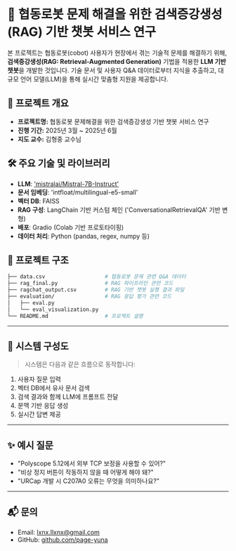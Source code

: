 # 🤖 협동로봇 문제 해결을 위한 검색증강생성(RAG) 기반 챗봇 서비스 연구

본 프로젝트는 협동로봇(cobot) 사용자가 현장에서 겪는 기술적 문제를 해결하기 위해, **검색증강생성(RAG: Retrieval-Augmented Generation)** 기법을 적용한 **LLM 기반 챗봇**을 개발한 것입니다. 기술 문서 및 사용자 Q&A 데이터로부터 지식을 추출하고, 대규모 언어 모델(LLM)을 통해 실시간 맞춤형 지원을 제공합니다.


## 📌 프로젝트 개요

- **프로젝트명:** 협동로봇 문제해결을 위한 검색증강생성 기반 챗봇 서비스 연구
- **진행 기간:** 2025년 3월 ~ 2025년 6월
- **지도 교수:** 김형중 교수님


## 🛠 주요 기술 및 라이브러리

- **LLM**: ['mistralai/Mistral-7B-Instruct'](https://huggingface.co/mistralai/Mistral-7B-Instruct-v0.3)
- **문서 임베딩**: 'intfloat/multilingual-e5-small'
- **벡터 DB**: FAISS
- **RAG 구성**: LangChain 기반 커스텀 체인 ('ConversationalRetrievalQA' 기반 변형)
- **배포**: Gradio (Colab 기반 프로토타이핑)
- **데이터 처리**: Python (pandas, regex, numpy 등)


## 📁 프로젝트 구조

```bash
├── data.csv                   # 협동로봇 문제 관련 Q&A 데이터
├── rag_final.py               # RAG 파이프라인 관련 코드
├── ragchat_output.csv         # RAG 기반 챗봇 실행 결과 파일
├── evaluation/                # RAG 응답 평가 관련 코드
│   ├── eval.py
│   └── eval_visualization.py
└── README.md                  # 프로젝트 설명
```

---

## 🧩 시스템 구성도

> 시스템은 다음과 같은 흐름으로 동작합니다:

1. 사용자 질문 입력
2. 벡터 DB에서 유사 문서 검색
3. 검색 결과와 함께 LLM에 프롬프트 전달
4. 문맥 기반 응답 생성
5. 실시간 답변 제공

---


## ✨ 예시 질문

* "Polyscope 5.12에서 외부 TCP 보정을 사용할 수 있어?"
* "비상 정지 버튼이 작동하지 않을 때 어떻게 해야 돼?"
* "URCap 개발 시 C207A0 오류는 무엇을 의미하나요?"

---

## 📬 문의

* Email: [lxnx.llxnx@gmail.com](mailto:lxnx.llxnx@gmail.com)
* GitHub: [github.com/page-yuna](https://github.com/page-yuna)
